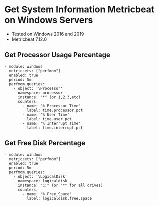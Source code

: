 # Get System Information Metricbeat on Windows Servers

- Tested on Windows 2016 and 2019
- Metricbeat 7.12.0

## Get Processor Usage Percentage

```
- module: windows
  metricsets: ["perfmom"]
  enabled: true
  period: 5m
  perfmom.queries:
    - object: '\Processor'
      namespace: processor
      instance: "*" (or 1,2,3,etc)
      counters:
        - name: '% Processor Time'
          label: time.processor.pct
        - name: '% User Time'
          label: time.user.pct
        - name: '% Interrupt Time'
          label: time.interrupt.pct
```

## Get Free Disk Percentage

```
- module: windows
  metricsets: ["perfmom"]
  enabled: true
  period: 5m
  perfmom.queries:
    - object: '\LogicalDisk'
      namespace: logicaldisk
      instance: "C:" (or "*" for all drives)
      counters:
        - name: '% Free Space'
          label: logicaldisk.free.space
```          
          
          
        
          


